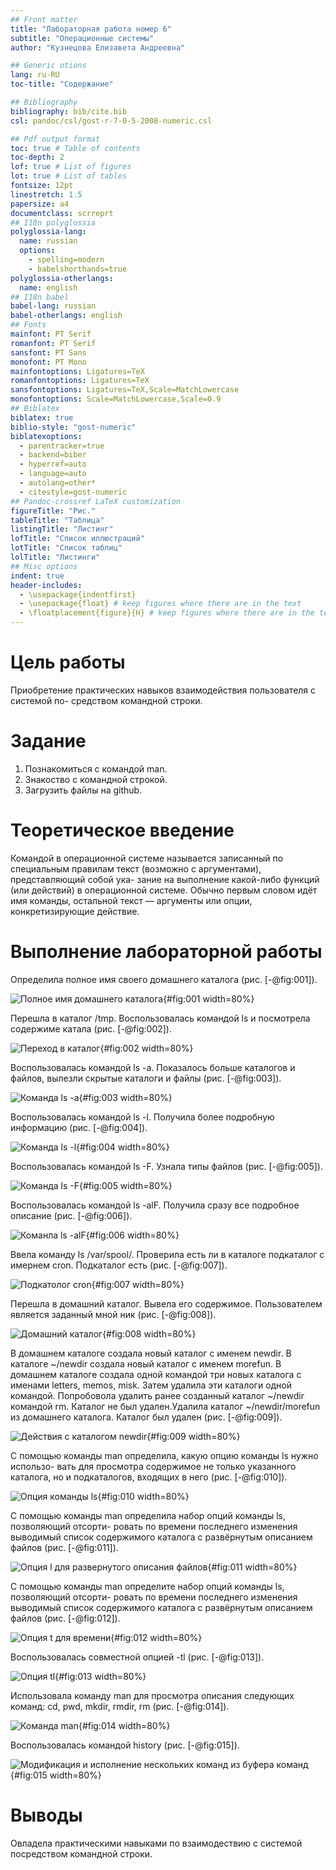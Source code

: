 ```yaml
---
## Front matter
title: "Лабораторная работа номер 6"
subtitle: "Операционные системы"
author: "Кузнецова Елизавета Андреевна"

## Generic otions
lang: ru-RU
toc-title: "Содержание"

## Bibliography
bibliography: bib/cite.bib
csl: pandoc/csl/gost-r-7-0-5-2008-numeric.csl

## Pdf output format
toc: true # Table of contents
toc-depth: 2
lof: true # List of figures
lot: true # List of tables
fontsize: 12pt
linestretch: 1.5
papersize: a4
documentclass: scrreprt
## I18n polyglossia
polyglossia-lang:
  name: russian
  options:
	- spelling=modern
	- babelshorthands=true
polyglossia-otherlangs:
  name: english
## I18n babel
babel-lang: russian
babel-otherlangs: english
## Fonts
mainfont: PT Serif
romanfont: PT Serif
sansfont: PT Sans
monofont: PT Mono
mainfontoptions: Ligatures=TeX
romanfontoptions: Ligatures=TeX
sansfontoptions: Ligatures=TeX,Scale=MatchLowercase
monofontoptions: Scale=MatchLowercase,Scale=0.9
## Biblatex
biblatex: true
biblio-style: "gost-numeric"
biblatexoptions:
  - parentracker=true
  - backend=biber
  - hyperref=auto
  - language=auto
  - autolang=other*
  - citestyle=gost-numeric
## Pandoc-crossref LaTeX customization
figureTitle: "Рис."
tableTitle: "Таблица"
listingTitle: "Листинг"
lofTitle: "Список иллюстраций"
lotTitle: "Список таблиц"
lolTitle: "Листинги"
## Misc options
indent: true
header-includes:
  - \usepackage{indentfirst}
  - \usepackage{float} # keep figures where there are in the text
  - \floatplacement{figure}{H} # keep figures where there are in the text
---
```


# Цель работы

Приобретение практических навыков взаимодействия пользователя с системой по-
средством командной строки.

# Задание

1. Познакомиться с командой man.
2. Знакоство с командной строкой.
3. Загрузить файлы на github.

# Теоретическое введение

Командой в операционной системе называется записанный по специальным правилам текст (возможно с аргументами), представляющий собой ука-
зание на выполнение какой-либо функций (или действий) в операционной системе.
Обычно первым словом идёт имя команды, остальной текст — аргументы или опции,
конкретизирующие действие.

# Выполнение лабораторной работы

Определила полное имя своего домашнего каталога (рис. [-@fig:001]).

![Полное имя домашнего каталога](image/1.png){#fig:001 width=80%}

Перешла в каталог /tmp. Воспользовалась командой ls и посмотрела содержиме катала (рис. [-@fig:002]).

![Переход в каталог](image/2.png){#fig:002 width=80%}

Воспользовалась командой ls -a. Показалось больше каталогов и файлов, вылезли скрытые каталоги и файлы (рис. [-@fig:003]).

![Команда ls -a](image/3.png){#fig:003 width=80%}

Воспользовалась командой ls -l. Получила более подробную информацию (рис. [-@fig:004]).

![Команда ls -l](image/4.png){#fig:004 width=80%}

Воспользовалась командой ls -F. Узнала типы файлов (рис. [-@fig:005]).

![Команда ls -F](image/5.png){#fig:005 width=80%}

Воспользовалась командой ls -alF. Получила сразу все подробное описание (рис. [-@fig:006]).

![Команла ls -alF](image/6.png){#fig:006 width=80%}

Ввела команду ls /var/spool/. Проверила есть ли в каталоге подкаталог с имернем cron. Подкаталог есть (рис. [-@fig:007]).

![Подкатолог cron](image/7.png){#fig:007 width=80%}

Перешла в домашний каталог. Вывела его содержимое. Пользователем является заданный мной ник (рис. [-@fig:008]).

![Домашний каталог](image/8.png){#fig:008 width=80%}

В домашнем каталоге создала новый каталог с именем newdir. В каталоге ~/newdir создала новый каталог с именем morefun. В домашнем каталоге создала одной командой три новых каталога с именами letters, memos, misk. Затем удалила эти каталоги одной командой. Попробовола удалить ранее созданный каталог ~/newdir командой rm. Каталог не был удален.Удалила каталог ~/newdir/morefun из домашнего каталога. Каталог был удален (рис. [-@fig:009]).

![Действия с каталогом newdir](image/9.png){#fig:009 width=80%}

С помощью команды man определила, какую опцию команды ls нужно использо-
вать для просмотра содержимое не только указанного каталога, но и подкаталогов,
входящих в него (рис. [-@fig:010]).

![Опция команды ls](image/10.png){#fig:010 width=80%}

С помощью команды man определила набор опций команды ls, позволяющий отсорти-
ровать по времени последнего изменения выводимый список содержимого каталога
с развёрнутым описанием файлов (рис. [-@fig:011]).

![Опция l для развернутого описания файлов](image/11.png){#fig:011 width=80%}

С помощью команды man определите набор опций команды ls, позволяющий отсорти-
ровать по времени последнего изменения выводимый список содержимого каталога
с развёрнутым описанием файлов (рис. [-@fig:012]).

![Опция t для времени](image/12.png){#fig:012 width=80%}

Воспользовалась совместной опцией -tl (рис. [-@fig:013]).

![Опция tl](image/13.png){#fig:013 width=80%}

Использовала команду man для просмотра описания следующих команд: cd, pwd, mkdir,
rmdir, rm (рис. [-@fig:014]).

![Команда man](image/14.png){#fig:014 width=80%}

Воспользовалась командой history (рис. [-@fig:015]).

![Модификация и исполнение нескольких команд из буфера команд](image/15.png){#fig:015 width=80%}

# Выводы

Овладела практическими навыками по взаимодествию с системой посредством командной строки.


